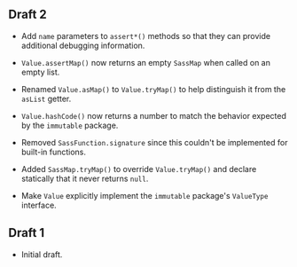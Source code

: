 ## Draft 2

* Add `name` parameters to `assert*()` methods so that they can provide
  additional debugging information.

* `Value.assertMap()` now returns an empty `SassMap` when called on an empty list.

* Renamed `Value.asMap()` to `Value.tryMap()` to help distinguish it from the
  `asList` getter.

* `Value.hashCode()` now returns a number to match the behavior expected by the
  `immutable` package.

* Removed `SassFunction.signature` since this couldn't be implemented for
  built-in functions.

* Added `SassMap.tryMap()` to override `Value.tryMap()` and declare statically
  that it never returns `null`.

* Make `Value` explicitly implement the `immutable` package's `ValueType`
  interface.

## Draft 1

* Initial draft.
